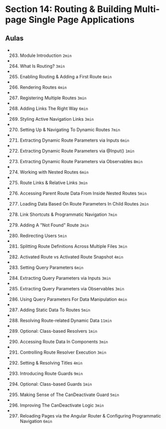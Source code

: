 # Section 14: Routing & Building Multi-page Single Page Applications

## Aulas
- 263. Module Introduction `2min`
- 264. What Is Routing? `3min`
- 265. Enabling Routing & Adding a First Route `6min`
- 266. Rendering Routes `4min`
- 267. Registering Multiple Routes `3min`
- 268. Adding Links The Right Way `6min`
- 269. Styling Active Navigation Links `3min`
- 270. Setting Up & Navigating To Dynamic Routes `7min`
- 271. Extracting Dynamic Route Parameters via Inputs `6min`
- 272. Extracting Dynamic Route Parameters via @Input() `1min`
- 273. Extracting Dynamic Route Parameters via Observables `8min`
- 274. Working with Nested Routes `6min`
- 275. Route Links & Relative Links `3min`
- 276. Accessing Parent Route Data From Inside Nested Routes `5min`
- 277. Loading Data Based On Route Parameters In Child Routes `2min`
- 278. Link Shortcuts & Programmatic Navigation `7min`
- 279. Adding A "Not Found" Route `2min`
- 280. Redirecting Users `5min`
- 281. Splitting Route Definitions Across Multiple Files `3min`
- 282. Activated Route vs Activated Route Snapshot `4min`
- 283. Setting Query Parameters `6min`
- 284. Extracting Query Parameters via Inputs `3min`
- 285. Extracting Query Parameters via Observables `3min`
- 286. Using Query Parameters For Data Manipulation `4min`
- 287. Adding Static Data To Routes `5min`
- 288. Resolving Route-related Dynamic Data `11min`
- 289. Optional: Class-based Resolvers `1min`
- 290. Accessing Route Data In Components `3min`
- 291. Controlling Route Resolver Execution `3min`
- 292. Setting & Resolving Titles `4min`
- 293. Introducing Route Guards `9min`
- 294. Optional: Class-based Guards `1min`
- 295. Making Sense of The CanDeactivate Guard `5min`
- 296. Improving The CanDeactivate Logic `3min`
- 297. Reloading Pages via the Angular Router & Configuring Programmatic Navigation `6min`
